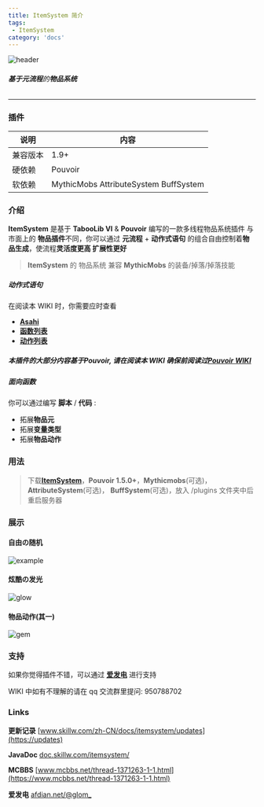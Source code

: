 ```yaml
---
title: ItemSystem 简介
tags:
 - ItemSystem
category: 'docs'
---
```


![header](/assets/docs/itemsystem/is_icon.png)

###### **基于元流程**的**物品系统**

---

### 插件

| 说明     | 内容                                  |
| -------- | ------------------------------------- |
| 兼容版本 | 1.9+                                  |
| 硬依赖   | Pouvoir                               |
| 软依赖   | MythicMobs AttributeSystem BuffSystem |

### 介绍

**ItemSystem** 是基于 **TabooLib VI** & **Pouvoir** 编写的一款多线程物品系统插件
与市面上的 **物品插件**不同，你可以通过 **元流程** + **动作式语句** 的组合自由控制着**物品生成**，使流程**灵活度更高 扩展性更好**

> **ItemSystem** 的 物品系统 兼容 **MythicMobs** 的装备/掉落/掉落技能

##### 动作式语句

在阅读本 WIKI 时，你需要应时查看

- [**Asahi**](https://../pouvoir/other/asahi)
- [**函数列表**](https://../pouvoir/other/functions)
- [**动作列表**](https://../pouvoir/other/actions)

##### 本插件的大部分内容基于**Pouvoir**, 请在阅读本 WIKI 确保前阅读过[Pouvoir WIKI](/zh-CN/docs/pouvoir/intro)

##### **面向函数**

你可以通过编写 **脚本** / **代码** :

- 拓展**物品元**
- 拓展**变量类型**
- 拓展**物品动作**

### 用法

> 下载[**ItemSystem**](https://www.mcbbs.net/thread-1371263-1-1.html)，**Pouvoir 1.5.0+**，**Mythicmobs**(可选)，**AttributeSystem**(可选)， **BuffSystem**(可选)，放入 /plugins 文件夹中后重启服务器

### 展示

#### 自由の随机

![example](/assets/docs/itemsystem/is_example.gif)

#### 炫酷の发光

![glow](/assets/docs/itemsystem/is_glow.gif)

#### 物品动作(其一)

![gem](/assets/docs/itemsystem/is_gem.gif)

### 支持

如果你觉得插件不错，可以通过 [**爱发电**](https://afdian.net/@glom_) 进行支持

WIKI 中如有不理解的请在 qq 交流群里提问: 950788702

### Links

**更新记录** [www.skillw.com/zh-CN/docs/itemsystem/updates](https://updates)

**JavaDoc** [doc.skillw.com/itemsystem/](https://doc.skillw.com/itemsystem/)

**MCBBS** [www.mcbbs.net/thread-1371263-1-1.html](https://www.mcbbs.net/thread-1371263-1-1.html)

**爱发电** [afdian.net/@glom\_](https://afdian.net/@glom_)
